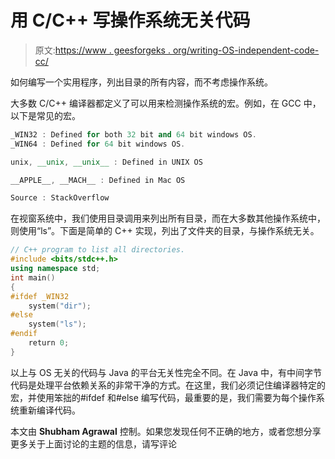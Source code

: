 # 用 C/C++ 写操作系统无关代码

> 原文:[https://www . geesforgeks . org/writing-OS-independent-code-cc/](https://www.geeksforgeeks.org/writing-os-independent-code-cc/)

如何编写一个实用程序，列出目录的所有内容，而不考虑操作系统。

大多数 C/C++ 编译器都定义了可以用来检测操作系统的宏。例如，在 GCC 中，以下是常见的宏。

```cpp
_WIN32 : Defined for both 32 bit and 64 bit windows OS.
_WIN64 : Defined for 64 bit windows OS.

unix, __unix, __unix__ : Defined in UNIX OS

__APPLE__, __MACH__ : Defined in Mac OS

Source : StackOverflow

```

在视窗系统中，我们使用目录调用来列出所有目录，而在大多数其他操作系统中，则使用“ls”。下面是简单的 C++ 实现，列出了文件夹的目录，与操作系统无关。

```cpp
// C++ program to list all directories.
#include <bits/stdc++.h>
using namespace std;
int main()
{
#ifdef _WIN32
    system("dir");
#else
    system("ls");
#endif
    return 0;
}
```

以上与 OS 无关的代码与 Java 的平台无关性完全不同。在 Java 中，有中间字节代码是处理平台依赖关系的非常干净的方式。在这里，我们必须记住编译器特定的宏，并使用笨拙的#ifdef 和#else 编写代码，最重要的是，我们需要为每个操作系统重新编译代码。

本文由 **Shubham Agrawal** 控制。如果您发现任何不正确的地方，或者您想分享更多关于上面讨论的主题的信息，请写评论